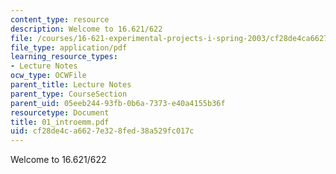 ```yaml
---
content_type: resource
description: Welcome to 16.621/622
file: /courses/16-621-experimental-projects-i-spring-2003/cf28de4ca6627e328fed38a529fc017c_01_introemm.pdf
file_type: application/pdf
learning_resource_types:
- Lecture Notes
ocw_type: OCWFile
parent_title: Lecture Notes
parent_type: CourseSection
parent_uid: 05eeb244-93fb-0b6a-7373-e40a4155b36f
resourcetype: Document
title: 01_introemm.pdf
uid: cf28de4c-a662-7e32-8fed-38a529fc017c
---
```

Welcome to 16.621/622

